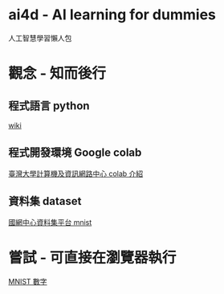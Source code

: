 # ai4d - AI learning for dummies

人工智慧學習懶人包

# 觀念 - 知而後行

## 程式語言 python

[wiki](https://zh.wikipedia.org/zh-tw/Python)

## 程式開發環境 Google colab

[臺灣大學計算機及資訊網路中心 colab 介紹](http://www.cc.ntu.edu.tw/chinese/epaper/0052/20200320_5207.html)

## 資料集 dataset

[國網中心資料集平台 mnist](https://scidm.nchc.org.tw/dataset/mnist)

# 嘗試 - 可直接在瀏覽器執行

[MNIST 數字](https://colab.research.google.com/drive/1ApcmkhYDarYP50LwwbOHtGdXOab1Ndc7?usp=sharing)


